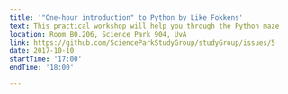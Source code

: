 ```yaml
---
title: '"One-hour introduction" to Python by Like Fokkens'
text: This practical workshop will help you through the Python maze
location: Room B0.206, Science Park 904, UvA
link: https://github.com/ScienceParkStudyGroup/studyGroup/issues/5
date: 2017-10-10
startTime: '17:00'
endTime: '18:00'

---
```

